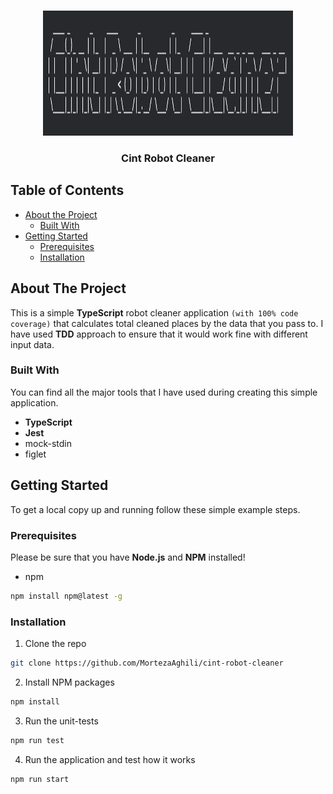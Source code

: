<!-- PROJECT LOGO -->
<br />
<p align="center">
  <a href="https://github.com/MortezaAghili/cint-robot-cleaner">
    <img src="images/logo.png" alt="Logo" width="400" height="200">
  </a>
  <h3 align="center">Cint Robot Cleaner</h3>
</p>



<!-- TABLE OF CONTENTS -->
## Table of Contents

* [About the Project](#about-the-project)
  * [Built With](#built-with)
* [Getting Started](#getting-started)
  * [Prerequisites](#prerequisites)
  * [Installation](#installation)


<!-- ABOUT THE PROJECT -->
## About The Project

This is a simple **TypeScript** robot cleaner application `(with 100% code coverage)` that calculates total cleaned places by the data that you pass to. I have used **TDD** approach to ensure that it would work fine with different input data. 

### Built With
You can find all the major tools that I have used during creating this simple application.
* **TypeScript**
* **Jest**
* mock-stdin
* figlet



<!-- GETTING STARTED -->
## Getting Started
To get a local copy up and running follow these simple example steps.

### Prerequisites

Please be sure that you have **Node.js** and **NPM** installed!
* npm
```sh
npm install npm@latest -g
```

### Installation

1. Clone the repo
```sh
git clone https://github.com/MortezaAghili/cint-robot-cleaner
```
2. Install NPM packages
```sh
npm install
```
3. Run the unit-tests
```sh
npm run test
```
4. Run the application and test how it works
```sh
npm run start
```
